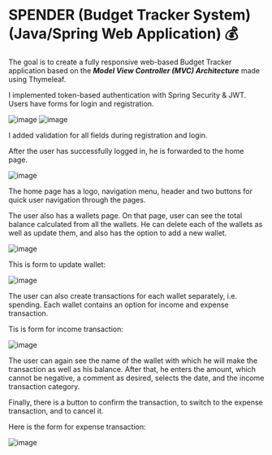 # SPENDER (Budget Tracker System) (Java/Spring Web Application) 💰

The goal is to create a fully responsive web-based Budget Tracker application based on the ***Model View Controller (MVC) Architecture*** made using Thymeleaf.

I implemented token-based authentication with Spring Security & JWT. Users have forms for login and registration. 

![image](https://user-images.githubusercontent.com/120321222/212981035-4fe4e137-7bff-46a6-a737-731b90788a28.png)
![image](https://user-images.githubusercontent.com/120321222/212980990-6405946a-1f12-4f0b-b07e-6c97ecc9944e.png)

I added validation for all fields during registration and login. 

After the user has successfully logged in, he is forwarded to the home page.

![image](https://user-images.githubusercontent.com/120321222/212981323-15e63bc0-e67a-4c5a-bd71-90224f9277c9.png)

The home page has a logo, navigation menu, header and two buttons for quick user navigation through the pages.

The user also has a wallets page. On that page, user can see the total balance calculated from all the wallets. He can delete each of the wallets as well as update them, and also has the option to add a new wallet. 

![image](https://user-images.githubusercontent.com/120321222/212983172-857cd025-b028-41a5-9c2b-de0a111d6339.png)

This is form to update wallet:

![image](https://user-images.githubusercontent.com/120321222/212982221-7fc79f57-9af7-4a74-a0c8-8bc7c9b6c5a5.png)

The user can also create transactions for each wallet separately, i.e. spending. Each wallet contains an option for income and expense transaction.

Tis is form for income transaction:

![image](https://user-images.githubusercontent.com/120321222/212982661-4968e1c9-cb1a-4778-a198-9c6dc0545b06.png)

The user can again see the name of the wallet with which he will make the transaction as well as his balance.
After that, he enters the amount, which cannot be negative, a comment as desired, selects the date, and the income transaction category.

Finally, there is a button to confirm the transaction, to switch to the expense transaction, and to cancel it.

Here is the form for expense transaction:


![image](https://user-images.githubusercontent.com/120321222/212982987-7c06bed4-1608-49c7-afc8-f8f59e30dd20.png)
